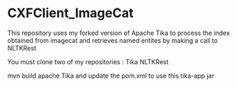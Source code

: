 # CXFClient_ImageCat
This repository uses my forked version of Apache Tika to process the index obtained from imagecat and retrieves named entites by making a call to NLTKRest


You must clone two of my repositories :
Tika NLTKRest

mvn build apache Tika and update the pom.xml to use this tika-app jar

